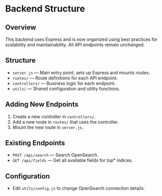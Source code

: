 # Backend Structure

## Overview
This backend uses Express and is now organized using best practices for scalability and maintainability. All API endpoints remain unchanged.

## Structure

- `server.js` — Main entry point, sets up Express and mounts routes.
- `routes/` — Route definitions for each API endpoint.
- `controllers/` — Business logic for each endpoint.
- `utils/` — Shared configuration and utility functions.

## Adding New Endpoints
1. Create a new controller in `controllers/`.
2. Add a new route in `routes/` that uses the controller.
3. Mount the new route in `server.js`.

## Existing Endpoints
- `POST /api/search` — Search OpenSearch.
- `GET /api/fields` — Get all available fields for top* indices.

## Configuration
- Edit `utils/config.js` to change OpenSearch connection details. 